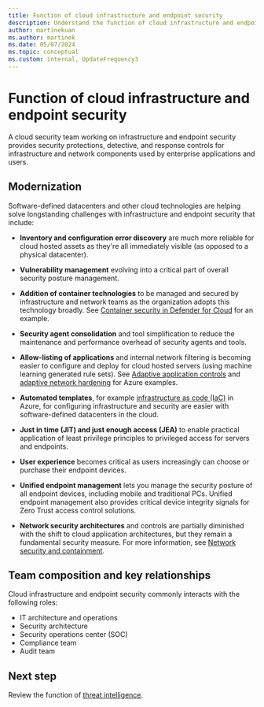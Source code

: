 ```yaml
---
title: Function of cloud infrastructure and endpoint security
description: Understand the function of cloud infrastructure and endpoint security.
author: martinekuan
ms.author: martinek
ms.date: 05/07/2024
ms.topic: conceptual
ms.custom: internal, UpdateFrequency3
---
```


# Function of cloud infrastructure and endpoint security

A cloud security team working on infrastructure and endpoint security provides security protections, detective, and response controls for infrastructure and network components used by enterprise applications and users.

## Modernization

Software-defined datacenters and other cloud technologies are helping solve longstanding challenges with infrastructure and endpoint security that include:

- **Inventory and configuration error discovery** are much more reliable for cloud hosted assets as they're all immediately visible (as opposed to a physical datacenter).

- **Vulnerability management** evolving into a critical part of overall security posture management.

- **Addition of container technologies** to be managed and secured by infrastructure and network teams as the organization adopts this technology broadly. See [Container security in Defender for Cloud](/azure/security-center/container-security) for an example.

- **Security agent consolidation** and tool simplification to reduce the maintenance and performance overhead of security agents and tools.

- **Allow-listing of applications** and internal network filtering is becoming easier to configure and deploy for cloud hosted servers (using machine learning generated rule sets). See [Adaptive application controls](/azure/security-center/security-center-adaptive-application) and [adaptive network hardening](/azure/security-center/security-center-adaptive-network-hardening) for Azure examples.

- **Automated templates**, for example [infrastructure as code (IaC)](/azure/cloud-adoption-framework/ready/considerations/infrastructure-as-code) in Azure, for configuring infrastructure and security are easier with software-defined datacenters in the cloud.

- **Just in time (JIT) and just enough access (JEA)** to enable practical application of least privilege principles to privileged access for servers and endpoints.

- **User experience** becomes critical as users increasingly can choose or purchase their endpoint devices.

- **Unified endpoint management** lets you manage the security posture of all endpoint devices, including mobile and traditional PCs. Unified endpoint management also provides critical device integrity signals for Zero Trust access control solutions.

- **Network security architectures** and controls are partially diminished with the shift to cloud application architectures, but they remain a fundamental security measure. For more information, see [Network security and containment](/azure/architecture/framework/security/design-network-segmentation).

## Team composition and key relationships

Cloud infrastructure and endpoint security commonly interacts with the following roles:

- IT architecture and operations
- Security architecture
- Security operations center (SOC)
- Compliance team
- Audit team

## Next step

Review the function of [threat intelligence](./cloud-security-threat-intelligence.md).
